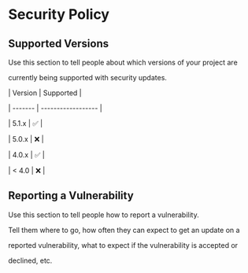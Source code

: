 # Security Policy

## Supported Versions

Use this section to tell people about which versions of your project are

currently being supported with security updates.

| Version | Supported          |

| ------- | ------------------ |

| 5.1.x   | :white_check_mark: |

| 5.0.x   | :x:                |

| 4.0.x   | :white_check_mark: |

| < 4.0   | :x:                |

## Reporting a Vulnerability

Use this section to tell people how to report a vulnerability.

Tell them where to go, how often they can expect to get an update on a

reported vulnerability, what to expect if the vulnerability is accepted or

declined, etc.
